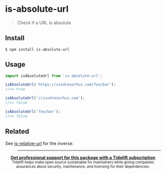 # is-absolute-url

> Check if a URL is absolute

## Install

```
$ npm install is-absolute-url
```

## Usage

```js
import isAbsoluteUrl from 'is-absolute-url';

isAbsoluteUrl('https://sindresorhus.com/foo/bar');
//=> true

isAbsoluteUrl('//sindresorhus.com');
//=> false

isAbsoluteUrl('foo/bar');
//=> false
```

## Related

See [is-relative-url](https://github.com/sindresorhus/is-relative-url) for the inverse.

> ---

<div align="center">
	<b>
		<a href="https://tidelift.com/subscription/pkg/npm-is-absolute-url?utm_source=npm-is-absolute-url&utm_medium=referral&utm_campaign=readme">Get professional support for this package with a Tidelift subscription</a>
	</b>
	<br>
	<sub>
		Tidelift helps make open source sustainable for maintainers while giving companies<br>assurances about security, maintenance, and licensing for their dependencies.
	</sub>
</div>
